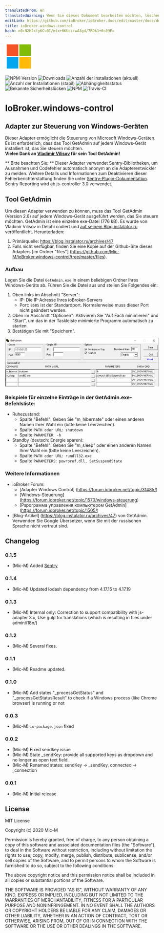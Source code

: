 ```yaml
---
translatedFrom: en
translatedWarning: Wenn Sie dieses Dokument bearbeiten möchten, löschen Sie bitte das Feld "translationsFrom". Andernfalls wird dieses Dokument automatisch erneut übersetzt
editLink: https://github.com/ioBroker/ioBroker.docs/edit/master/docs/de/adapterref/iobroker.windows-control/README.md
title: ioBroker.windows-control
hash: n0cN2H2xfyKCu0I/mtx+6KUcirwA3gd/7RDk1+6s09E=
---
```

![Logo](../../../en/adapterref/iobroker.windows-control/admin/windows-control_90.png)

![NPM-Version](http://img.shields.io/npm/v/iobroker.windows-control.svg)
![Downloads](https://img.shields.io/npm/dm/iobroker.windows-control.svg)
![Anzahl der Installationen (aktuell)](http://iobroker.live/badges/windows-control-installed.svg)
![Anzahl der Installationen (stabil)](http://iobroker.live/badges/windows-control-stable.svg)
![Abhängigkeitsstatus](https://img.shields.io/david/Mic-M/iobroker.windows-control.svg)
![Bekannte Sicherheitslücken](https://snyk.io/test/github/Mic-M/ioBroker.windows-control/badge.svg)
![NPM](https://nodei.co/npm/iobroker.windows-control.png?downloads=true)
![Travis-CI](http://img.shields.io/travis/Mic-M/ioBroker.windows-control/master.svg)

# IoBroker.windows-control
## Adapter zur Steuerung von Windows-Geräten
Dieser Adapter ermöglicht die Steuerung von Microsoft Windows-Geräten. Es ist erforderlich, dass das Tool GetAdmin auf jedem Windows-Gerät installiert ist, das Sie steuern möchten. <br> <strong>Vielen Dank an [Vladimir Vilisov](https://blog.instalator.ru) für sein Tool GetAdmin!</strong>

** Bitte beachten Sie: ** Dieser Adapter verwendet Sentry-Bibliotheken, um Ausnahmen und Codefehler automatisch anonym an die Adapterentwickler zu melden. Weitere Details und Informationen zum Deaktivieren dieser Fehlerberichterstattung finden Sie unter [Sentry-Plugin-Dokumentation](https://github.com/ioBroker/plugin-sentry#plugin-sentry). Sentry Reporting wird ab js-controller 3.0 verwendet.

## Tool GetAdmin
Um diesen Adapter verwenden zu können, muss das Tool GetAdmin (Version 2.6) auf jedem Windows-Gerät ausgeführt werden, das Sie steuern möchten.
GetAdmin ist eine einzelne exe-Datei (776 kB). Es wurde von Vladimir Vilisov in Delphi codiert und [auf seinem Blog instalator.ru](https://blog.instalator.ru/archives/47) veröffentlicht.
Herunterladen:

 1. Primärquelle: https://blog.instalator.ru/archives/47
 2. Falls nicht verfügbar, finden Sie eine Kopie auf der Github-Site dieses Adapters [im Ordner "files"] (https://github.com/Mic-M/ioBroker.windows-control/tree/master/files).

### Aufbau
Legen Sie die Datei `GetAdmin.exe` in einem beliebigen Ordner Ihres Windows-Geräts ab. Führen Sie die Datei aus und stellen Sie Folgendes ein:

1. Oben links im Abschnitt "Server":
    * IP: Die IP-Adresse Ihres ioBroker-Servers
    * Port: `8585` ist der Standardport. Normalerweise muss dieser Port nicht geändert werden.
2. Oben im Abschnitt "Optionen": Aktivieren Sie "Auf Fach minimieren" und "Start", um das in der Taskleiste minimierte Programm automatisch zu starten.
3. Bestätigen Sie mit "Speichern".

![GetAdmin-Einstellungen](../../../en/adapterref/iobroker.windows-control/img/getadmin-settings.png)

### Beispiele für einzelne Einträge in der GetAdmin.exe-Befehlsliste:
* Ruhezustand:
    * Spalte "Befehl": Geben Sie "m_hibernate" oder einen anderen Namen Ihrer Wahl ein (bitte keine Leerzeichen).
    * Spalte `PATH oder URL`:` shutdown`
    * Spalte `PARAMETER`:` -h`
* Standby (deutsch: Energie sparen):
    * Spalte "Befehl": Geben Sie "m_sleep" oder einen anderen Namen Ihrer Wahl ein (bitte keine Leerzeichen).
    * Spalte `PATH oder URL`:` rundll32.exe`
    * Spalte `PARAMETERS`:` powrprof.dll, SetSuspendState`

### Weitere Informationen
* ioBroker Forum:
    * [Adapter Windows Control] (https://forum.iobroker.net/topic/31485/)
    * [Windows-Steuerung] (https://forum.iobroker.net/topic/1570/windows-steuerung)
    * [Psрограмма управления компьютером GetAdmin] (https://forum.iobroker.net/topic/1505/)
* [Blog-Artikel] (https://blog.instalator.ru/archives/47) von GetAdmin. Verwenden Sie Google Übersetzer, wenn Sie mit der russischen Sprache nicht vertraut sind.

## Changelog

### 0.1.5
* (Mic-M) Added [Sentry](https://github.com/ioBroker/plugin-sentry)

### 0.1.4
* (Mic-M) Updated lodash dependency from 4.17.15 to 4.17.19

### 0.1.3
* (Mic-M) Internal only: Correction to support compatibility with js-adapter 3.x, Use gulp for translations (which is resulting in files under admin/i18n/)

### 0.1.2
* (Mic-M) Several fixes.

### 0.1.1
* (Mic-M) Readme updated.

### 0.1.0
* (Mic-M) Add states "_processGetStatus" and "_processGetStatusResult" to check if a Windows process (like Chrome browser) is running or not

### 0.0.3
* (Mic-M) `io-package.json` fixed

### 0.0.2
* (Mic-M) Fixed sendkey issue
* (Mic-M) State _sendKey: provide all supported keys as dropdown and no longer as open text field.
* (Mic-M) Renamed states: sendKey -> _sendKey, connected -> _connection

### 0.0.1
* (Mic-M) Initial release

## License
MIT License

Copyright (c) 2020 Mic-M

Permission is hereby granted, free of charge, to any person obtaining a copy
of this software and associated documentation files (the "Software"), to deal
in the Software without restriction, including without limitation the rights
to use, copy, modify, merge, publish, distribute, sublicense, and/or sell
copies of the Software, and to permit persons to whom the Software is
furnished to do so, subject to the following conditions:

The above copyright notice and this permission notice shall be included in all
copies or substantial portions of the Software.

THE SOFTWARE IS PROVIDED "AS IS", WITHOUT WARRANTY OF ANY KIND, EXPRESS OR
IMPLIED, INCLUDING BUT NOT LIMITED TO THE WARRANTIES OF MERCHANTABILITY,
FITNESS FOR A PARTICULAR PURPOSE AND NONINFRINGEMENT. IN NO EVENT SHALL THE
AUTHORS OR COPYRIGHT HOLDERS BE LIABLE FOR ANY CLAIM, DAMAGES OR OTHER
LIABILITY, WHETHER IN AN ACTION OF CONTRACT, TORT OR OTHERWISE, ARISING FROM,
OUT OF OR IN CONNECTION WITH THE SOFTWARE OR THE USE OR OTHER DEALINGS IN THE
SOFTWARE.